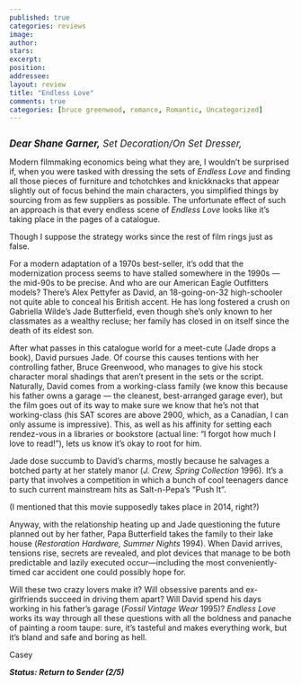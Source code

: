 ```yaml
---
published: true
categories: reviews
image:
author: 
stars: 
excerpt: 
position: 
addressee: 
layout: review
title: "Endless Love"
comments: true
categories: [bruce greenwood, romance, Romantic, Uncategorized]
---
```

<div><p><span style="font-size:120%;"><strong><em><span class="full-image-block ssNonEditable"><span><a href="/letters/2014/2/17/endless-love.html"><img src="http://static.squarespace.com/static/5005f6bcc4aa41161b33e89e/5329cf1fe4b07c068ebf74de/5329cf1fe4b07c068ebf7964/1392648374333/endless-love.jpg" alt="" /></a></span></span></em></strong></span></p>
<p><span style="font-size:120%;"><strong><em>Dear Shane Garner,</em></strong><em> Set Decoration/On Set Dresser,</em></span></p>
<p><span>Modern filmmaking economics being what they are, I wouldn&rsquo;t be surprised if, when you were tasked with dressing the sets of <em>Endless Love</em> and finding all those pieces of furniture and tchotchkes and knickknacks that appear slightly out of focus behind the main characters, you simplified things by sourcing from as few suppliers as possible. The unfortunate effect of such an approach is that every endless scene of <em>Endless Love</em> looks like it&#8217;s taking place in the pages of a catalogue.</span></p>
<p><span>Though I suppose the strategy works since the rest of film rings just as false.</span></p>
<p><span>For a modern adaptation of a 1970s best-seller, it&#8217;s odd that the modernization process seems to have stalled somewhere in the 1990s &mdash; the mid-90s to be precise. And who are our American Eagle Outfitters models? There&rsquo;s Alex Pettyfer as David, an 18-going-on-32 high-schooler not quite able to conceal his British accent. He has long fostered a crush on Gabriella Wilde&rsquo;s Jade Butterfield, even though she&rsquo;s only known to her classmates as a wealthy recluse; her family has closed in on itself since the death of its eldest son.&nbsp;</span></p>
<p><span>After what passes in this catalogue world for a meet-cute (Jade drops a book), David pursues Jade. Of course this causes tentions with her controlling father, Bruce Greenwood, who manages to give his stock character moral shadings that aren&rsquo;t present in the sets or the script. Naturally, David comes from a working-class family (we know this because his father owns a garage &mdash; the cleanest, best-arranged garage ever), but the film goes out of its way to make sure we know that he&rsquo;s not that working-class (his SAT scores are above 2900, which, as a Canadian, I can only assume is impressive). This, as well as his affinity for setting each rendez-vous in a libraries or bookstore (actual line: &ldquo;I forgot how much I love to read!&rdquo;), lets us know it&rsquo;s okay to root for him.</span></p>
<p><span>Jade dose succumb to David&rsquo;s charms, mostly because he salvages a botched party at her stately manor (<em>J. Crew, Spring Collection</em> 1996). It&rsquo;s a party that involves a competition in which a bunch of cool teenagers dance to such current mainstream hits as Salt-n-Pepa&rsquo;s &ldquo;Push It&rdquo;.&nbsp;</span></p>
<p><span>(I mentioned that this movie supposedly takes place in 2014, right?)</span></p>
<p><span>Anyway, with the relationship heating up and Jade questioning the future planned out by her father, Papa Butterfield takes the family to their lake house (<em>Restoration Hardware, Summer Nights</em> 1994). When David arrives, tensions rise, secrets are revealed, and plot devices that manage to be both predictable and lazily executed occur&mdash;including the most conveniently-timed car accident one could possibly hope for.</span></p>
<p><span>Will these two crazy lovers make it? Will obsessive parents and ex-girlfriends succeed in driving them apart? Will David spend his days working in his father&rsquo;s garage (<em>Fossil Vintage Wear </em>1995)? <em>Endless Love</em> works its way through all these questions with all the boldness and panache of painting a room taupe: sure, it&rsquo;s tasteful and makes everything work, but it&rsquo;s bland and safe and boring as hell.&nbsp;</span></p>
<p>Casey</p>
<p><strong><em>Status: Return to Sender (2/5)</em></strong></p></div>
